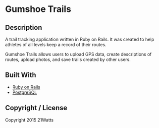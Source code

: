Gumshoe Trails
==============

## Description
A trail tracking application written in Ruby on Rails. It was created to help athletes of all levels keep a record of their routes.

Gumshoe Trails allows users to upload GPS data, create descriptions of routes, upload photos, and save trails created by other users.

## Built With

- [Ruby on Rails](https://github.com/rails/rails)
- [PostgreSQL](http://www.postgresql.org/)

## Copyright / License

Copyright 2015 21Watts
